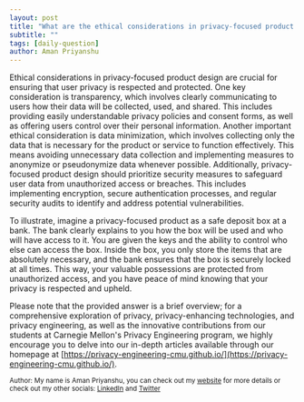 ```yaml
---
layout: post
title: "What are the ethical considerations in privacy-focused product design?"
subtitle: ""
tags: [daily-question]
author: Aman Priyanshu
---
```


Ethical considerations in privacy-focused product design are crucial for ensuring that user privacy is respected and protected. One key consideration is transparency, which involves clearly communicating to users how their data will be collected, used, and shared. This includes providing easily understandable privacy policies and consent forms, as well as offering users control over their personal information. Another important ethical consideration is data minimization, which involves collecting only the data that is necessary for the product or service to function effectively. This means avoiding unnecessary data collection and implementing measures to anonymize or pseudonymize data whenever possible. Additionally, privacy-focused product design should prioritize security measures to safeguard user data from unauthorized access or breaches. This includes implementing encryption, secure authentication processes, and regular security audits to identify and address potential vulnerabilities.

To illustrate, imagine a privacy-focused product as a safe deposit box at a bank. The bank clearly explains to you how the box will be used and who will have access to it. You are given the keys and the ability to control who else can access the box. Inside the box, you only store the items that are absolutely necessary, and the bank ensures that the box is securely locked at all times. This way, your valuable possessions are protected from unauthorized access, and you have peace of mind knowing that your privacy is respected and upheld.

Please note that the provided answer is a brief overview; for a comprehensive exploration of privacy, privacy-enhancing technologies, and privacy engineering, as well as the innovative contributions from our students at Carnegie Mellon's Privacy Engineering program, we highly encourage you to delve into our in-depth articles available through our homepage at [https://privacy-engineering-cmu.github.io/](https://privacy-engineering-cmu.github.io/).

<small>Author: My name is Aman Priyanshu, you can check out my [website](https://amanpriyanshu.github.io/) for more details or check out my other socials: [LinkedIn](https://www.linkedin.com/in/aman-priyanshu/) and [Twitter](https://twitter.com/AmanPriyanshu6)</small>
